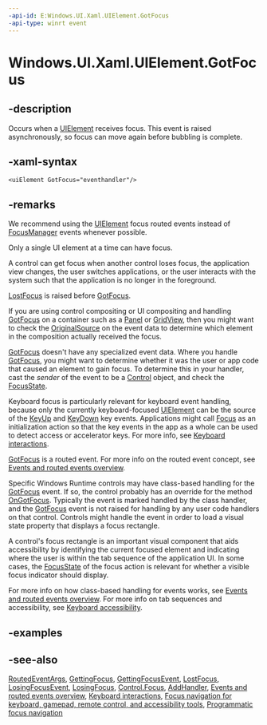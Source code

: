 ```yaml
---
-api-id: E:Windows.UI.Xaml.UIElement.GotFocus
-api-type: winrt event
---
```


<!-- Event syntax
public event Windows.UI.Xaml.RoutedEventHandler GotFocus
-->

# Windows.UI.Xaml.UIElement.GotFocus

## -description

Occurs when a [UIElement](uielement.md) receives focus. This event is raised asynchronously, so focus can move again before bubbling is complete.

## -xaml-syntax

```xaml
<uiElement GotFocus="eventhandler"/>
```

## -remarks

We recommend using the [UIElement](../windows.ui.xaml/uielement.md) focus routed events instead of [FocusManager](focusmanager.md) events whenever possible.

Only a single UI element at a time can have focus.

A control can get focus when another control loses focus, the application view changes, the user switches applications, or the user interacts with the system such that the application is no longer in the foreground.

[LostFocus](uielement_lostfocus.md) is raised before [GotFocus](uielement_gotfocus.md).

If you are using control compositing or UI compositing and handling [GotFocus](uielement_gotfocus.md) on a container such as a [Panel](../windows.ui.xaml.controls/panel.md) or [GridView](../windows.ui.xaml.controls/gridview.md), then you might want to check the [OriginalSource](routedeventargs_originalsource.md) on the event data to determine which element in the composition actually received the focus.

[GotFocus](uielement_gotfocus.md) doesn't have any specialized event data. Where you handle [GotFocus](uielement_gotfocus.md), you might want to determine whether it was the user or app code that caused an element to gain focus. To determine this in your handler, cast the *sender* of the event to be a [Control](../windows.ui.xaml.controls/control.md) object, and check the [FocusState](../windows.ui.xaml.controls/control_focusstate.md).

Keyboard focus is particularly relevant for keyboard event handling, because only the currently keyboard-focused [UIElement](uielement.md) can be the source of the [KeyUp](uielement_keyup.md) and [KeyDown](uielement_keydown.md) key events. Applications might call [Focus](../windows.ui.xaml.controls/control_focus_195503898.md) as an initialization action so that the key events in the app as a whole can be used to detect access or accelerator keys. For more info, see [Keyboard interactions](http://msdn.microsoft.com/library/ff819bac-67c0-4ec9-8921-f087be188138).

[GotFocus](uielement_gotfocus.md) is a routed event. For more info on the routed event concept, see [Events and routed events overview](http://msdn.microsoft.com/library/34c219e8-3efb-45bc-8bbd-6fd937698832).

Specific Windows Runtime controls may have class-based handling for the [GotFocus](uielement_gotfocus.md) event. If so, the control probably has an override for the method [OnGotFocus](../windows.ui.xaml.controls/control_ongotfocus_1398920478.md). Typically the event is marked handled by the class handler, and the [GotFocus](uielement_gotfocus.md) event is not raised for handling by any user code handlers on that control. Controls might handle the event in order to load a visual state property that displays a focus rectangle.

A control's focus rectangle is an important visual component that aids accessibility by identifying the current focused element and indicating where the user is within the tab sequence of the application UI. In some cases, the [FocusState](focusstate.md) of the focus action is relevant for whether a visible focus indicator should display.

For more info on how class-based handling for events works, see [Events and routed events overview](http://msdn.microsoft.com/library/34c219e8-3efb-45bc-8bbd-6fd937698832). For more info on tab sequences and accessibility, see [Keyboard accessibility](http://msdn.microsoft.com/library/ddae8c4b-7907-49fe-9645-f105f8dfad8b).

## -examples

## -see-also

[RoutedEventArgs](routedeventargs.md), [GettingFocus](uielement_gettingfocus.md), [GettingFocusEvent](uielement_gettingfocusevent.md), [LostFocus](uielement_lostfocus.md), [LosingFocusEvent](uielement_losingfocusevent.md), [LosingFocus](uielement_losingfocus.md), [Control.Focus](../windows.ui.xaml.controls/control_focus_195503898.md), [AddHandler](uielement_addhandler_2121467075.md), [Events and routed events overview](http://msdn.microsoft.com/library/34c219e8-3efb-45bc-8bbd-6fd937698832), [Keyboard interactions](https://docs.microsoft.com/windows/uwp/design/input/keyboard-interactions), [Focus navigation for keyboard, gamepad, remote control, and accessibility tools](https://docs.microsoft.com/windows/uwp/design/input/focus-navigation), [Programmatic focus navigation](https://docs.microsoft.com/windows/uwp/design/input/focus-navigation-programmatic)